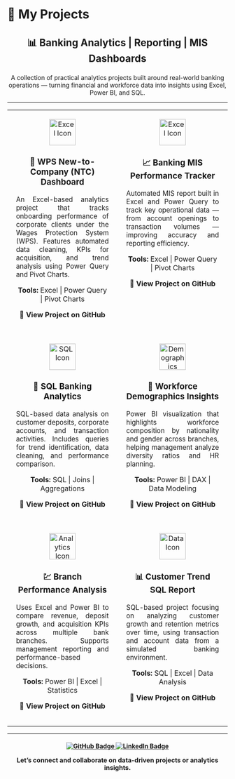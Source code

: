 # 💼 My Projects

<div align="center">
  <h3 style="font-size:1.4rem;">📊 Banking Analytics | Reporting | MIS Dashboards</h3>
  <p style="max-width:750px;">A collection of practical analytics projects built around real-world banking operations — turning financial and workforce data into insights using Excel, Power BI, and SQL.</p>
</div>

---

<table style="width:100%; border:none;">
<tr>

<!-- ✅ NTC Project -->
<td align="center" width="50%" style="vertical-align:top; padding:20px;">

<a href="https://github.com/humairatalhakhan/New-to-Company-NTC-Acquisition" target="_blank">
  <img src="https://img.icons8.com/color/96/microsoft-excel-2019--v1.png" width="60" alt="Excel Icon">
</a>

<h3>🏦 WPS New-to-Company (NTC) Dashboard</h3>
<p style="text-align:justify; font-size:0.95rem;">
An Excel-based analytics project that tracks onboarding performance of corporate clients under the Wages Protection System (WPS). Features automated data cleaning, KPIs for acquisition, and trend analysis using Power Query and Pivot Charts.
</p>
<p><b>Tools:</b> Excel | Power Query | Pivot Charts</p>

<p>
  <a href="https://github.com/humairatalhakhan/New-to-Company-NTC-Acquisition" target="_blank" style="text-decoration:none; font-weight:bold;">
    🔗 View Project on GitHub
  </a>
</p>

</td>

<!-- Banking MIS -->
<td align="center" width="50%" style="vertical-align:top; padding:20px;">

<a href="https://github.com/humairatalhakhan/Banking-MIS-Performance" target="_blank">
  <img src="https://img.icons8.com/color/96/microsoft-excel-2019--v1.png" width="60" alt="Excel Icon">
</a>

<h3>📈 Banking MIS Performance Tracker</h3>
<p style="text-align:justify; font-size:0.95rem;">
Automated MIS report built in Excel and Power Query to track key operational data — from account openings to transaction volumes — improving accuracy and reporting efficiency.
</p>
<p><b>Tools:</b> Excel | Power Query | Pivot Charts</p>

<p>
  <a href="https://github.com/humairatalhakhan/Banking-MIS-Performance" target="_blank" style="text-decoration:none; font-weight:bold;">
    🔗 View Project on GitHub
  </a>
</p>

</td>
</tr>

<tr>

<!-- SQL Banking Analytics -->
<td align="center" width="50%" style="vertical-align:top; padding:20px;">

  <a href="https://github.com/humairatalhakhan/SQL-Banking-Analytics-Project" target="_blank">
    <img src="https://img.icons8.com/color/96/sql.png" width="60" alt="SQL Icon">
  </a>

  <h3>💾 SQL Banking Analytics</h3>
  <p style="text-align:justify; font-size:0.95rem;">
    SQL-based data analysis on customer deposits, corporate accounts, and transaction activities. Includes queries for trend identification, data cleaning, and performance comparison.
  </p>
  <p><b>Tools:</b> SQL | Joins | Aggregations</p>

  <p>
    <a href="https://github.com/humairatalhakhan/SQL-Banking-Analytics-Project" target="_blank" style="text-decoration:none; font-weight:bold;">
      🔗 View Project on GitHub

</p>

</td>

<!-- Workforce Demographics -->
<td align="center" width="50%" style="vertical-align:top; padding:20px;">

<a href="https://github.com/humairatalhakhan/Banking-Workforce-Insights" target="_blank">
  <img src="https://img.icons8.com/color/96/group.png" width="60" alt="Demographics Icon">
</a>

<h3>👥 Workforce Demographics Insights</h3>
<p style="text-align:justify; font-size:0.95rem;">
Power BI visualization that highlights workforce composition by nationality and gender across branches, helping management analyze diversity ratios and HR planning.
</p>
<p><b>Tools:</b> Power BI | DAX | Data Modeling</p>

<p>
  <a href="https://github.com/humairatalhakhan/Banking-Workforce-Insights" target="_blank" style="text-decoration:none; font-weight:bold;">
    🔗 View Project on GitHub
  </a>
</p>

</td>
</tr>

<tr>

<!-- Branch Performance -->
<td align="center" width="50%" style="vertical-align:top; padding:20px;">

<a href="https://github.com/humairatalhakhan/Bank-Branch-Performance-Analysis" target="_blank">
  <img src="https://img.icons8.com/color/96/line-chart.png" width="60" alt="Analytics Icon">
</a>

<h3>💹 Branch Performance Analysis</h3>
<p style="text-align:justify; font-size:0.95rem;">
Uses Excel and Power BI to compare revenue, deposit growth, and acquisition KPIs across multiple bank branches. Supports management reporting and performance-based decisions.
</p>
<p><b>Tools:</b> Power BI | Excel | Statistics</p>

<p>
  <a href="https://github.com/humairatalhakhan/Bank-Branch-Performance-Analysis" target="_blank" style="text-decoration:none; font-weight:bold;">
    🔗 View Project on GitHub
  </a>
</p>

</td>

<!-- Customer Trend SQL -->
<td align="center" width="50%" style="vertical-align:top; padding:20px;">

<a href="https://github.com/humairatalhakhan/Customer-Trend-SQL-Report" target="_blank">
  <img src="https://img.icons8.com/color/96/data-configuration.png" width="60" alt="Data Icon">
</a>

<h3>📊 Customer Trend SQL Report</h3>
<p style="text-align:justify; font-size:0.95rem;">
SQL-based project focusing on analyzing customer growth and retention metrics over time, using transaction and account data from a simulated banking environment.
</p>
<p><b>Tools:</b> SQL | Excel | Data Analysis</p>

<p>
  <a href="https://github.com/humairatalhakhan/Customer-Trend-SQL-Report" target="_blank" style="text-decoration:none; font-weight:bold;">
    🔗 View Project on GitHub
  </a>
</p>

</td>

</tr>
</table>

---

<div align="center">
  <h4>
  <div align="center">

<a href="https://humairatalhakhan.github.io/" target="_blank">
  <img src="https://img.shields.io/badge/GitHub-000?style=for-the-badge&logo=github&logoColor=white" alt="GitHub Badge"/>
</a>
<a href="https://www.linkedin.com/in/humairatalha/" target="_blank">
  <img src="https://img.shields.io/badge/LinkedIn-0077B5?style=for-the-badge&logo=linkedin&logoColor=white" alt="LinkedIn Badge"/>
</a>

<p style="font-size:0.9rem;">Let’s connect and collaborate on data-driven projects or analytics insights.</p>

</div></h4>
</div>
